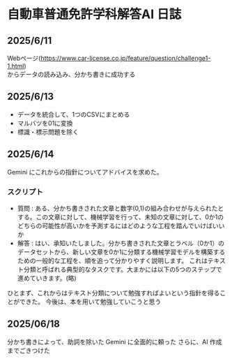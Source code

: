 # 自動車普通免許学科解答AI 日誌

## 2025/6/11
Webページ(https://www.car-license.co.jp/feature/question/challenge1-1.html)  
からデータの読み込み、分かち書きに成功する
## 2025/6/13
- データを統合して、1つのCSVにまとめる  
- マルバツを01に変換  
- 標識・標示問題を除く
## 2025/6/14
Gemini にこれからの指針についてアドバイスを求めた。
### スクリプト
- 質問 : ある、分かち書きされた文章と数字(0,1)の組み合わせが与えられたとする。この文章に対して、機械学習を行って、未知の文章に対して、0か1のどちらの可能性が高いかを予測するにはどのような工程を踏んでいけばいいか
- 解答 : はい、承知いたしました。分かち書きされた文章とラベル（0か1）のデータセットから、新しい文章を0か1に分類する機械学習モデルを構築するための一般的な工程を、順を追って分かりやすく説明します。
これはテキスト分類と呼ばれる典型的なタスクです。大まかには以下の5つのステップで進めていきます。(略)

ひとまず、これからはテキスト分類について勉強すればよいという指針を得ることができた。
今後は、本を用いて勉強していこうと思う

## 2025/06/18
分かち書きによって、助詞を除いた
Gemini に全面的に頼った
さらに、AI 作成までごきつけた